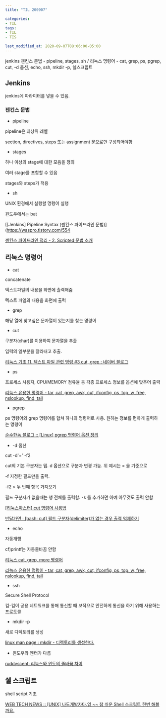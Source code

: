 ```yaml
---
title: "TIL 200907"

categories:
- TIL
tags:
- TIL
- TIS

last_modified_at: 2020-09-07T08:06:00-05:00
---
```

jenkins 젠킨스 문법 - pipeline, stages, sh / 리눅스 명령어 - cat, grep, ps, pgrep, cut, -d 옵션, echo, ssh, mkdir -p, 쉘스크립트

## Jenkins

jenkins에 파라미터를 넣을 수 있음. 

### 젠킨스 문법

* pipeline

pipeline은 최상위 레벨

section, directives, steps 또는 assignment 문으로만 구성되어야함

* stages

하나 이상의 stage에 대한 모음을 정의

여러 stage를 포함할 수 있음

stages와 steps가 적용

* sh 

UNIX 환경에서 실행할 명령어 실행

윈도우에서는 bat


[[Jenkins] Pipeline Syntax (젠킨스 파이프라인 문법)](https://waspro.tistory.com/554

[젠킨스 파이프라인 정리 - 2. Scripted 문법 소개](https://jojoldu.tistory.com/356?category=777282)

## 리눅스 명령어

* cat

concatenate

텍스트파일의 내용을 화면에 출력해줌

텍스트 파일의 내용을 화면에 출력

* grep

해당 열에 찾고싶은 문자열이 있는지를 찾는 명령어

* cut

구분자(char)를 이용하여 문자열을 추출

입력의 일부분을 잘라내고 추출.

[리눅스 기초 11. 텍스트 파일 관련 명령 #3 cut, grep : 네이버 블로그](http://blog.naver.com/PostView.nhn?blogId=sunguru&logNo=220742717625&parentCategoryNo=45&categoryNo=&viewDate=&isShowPopularPosts=false&from=postView)

* ps

프로세스 사용자, CPU/MEMORY 점유율 등 각종 프로세스 정보를 옵션에 맞추어 출력

[리눅스 유용한 명령어 - tar, cat, grep, awk, cut, ifconfig, ps, top, w, free, nslookup, find, tail](https://thisstory.tistory.com/entry/%EB%A6%AC%EB%88%85%EC%8A%A4-%EC%9C%A0%EC%9A%A9%ED%95%9C-%EB%AA%85%EB%A0%B9%EC%96%B4-tar-cat-grep-awk-cut-ifconfig-ps-top-w-free-nslookup-find-tail)

* pgrep

ps 명령어와 grep 명령어를 합쳐 하나의 명령어로 사용. 원하는 정보를 편하게 출력하는 명령어

[순수한놈 블로그 :: [Linux] pgrep 명령어 옵션 정리](https://bigsun84.tistory.com/365)


* -d 옵션

cut -d'=' -f2

cut의 기본 구분자는 탭. d 옵션으로 구분자 변경 가능. 위 예시는 = 을 기준으로

-f 지정한 필드만을 출력.

-f2 > 두 번째 항목 가져오기

필드 구분자가 없을때는 행 전체를 출력함. -s 를 추가하면 아예 아무것도 출력 안함

[[리눅스마스터] cut 명령어 사용법](https://raisonde.tistory.com/entry/%EB%A6%AC%EB%88%85%EC%8A%A4%EB%A7%88%EC%8A%A4%ED%84%B0-cut-%EB%AA%85%EB%A0%B9%EC%96%B4-%EC%82%AC%EC%9A%A9%EB%B2%95)

[반달가면 : [bash: cut] 필드 구분자(delimiter)가 없는 경우 출력 억제하기](http://bahndal.egloos.com/626637)

* echo

자동개행

cf)printf는 자동줄바꿈 안함

[리눅스 cat, grep, more 명령어](https://realforce111.tistory.com/11)

[리눅스 유용한 명령어 - tar, cat, grep, awk, cut, ifconfig, ps, top, w, free, nslookup, find, tail](https://thisstory.tistory.com/entry/%EB%A6%AC%EB%88%85%EC%8A%A4-%EC%9C%A0%EC%9A%A9%ED%95%9C-%EB%AA%85%EB%A0%B9%EC%96%B4-tar-cat-grep-awk-cut-ifconfig-ps-top-w-free-nslookup-find-tail)

* ssh

Secure Shell Protocol

컴-컴이 공용 네트워크를 통해 통신할 때 보적으로 안전하게 통신을 하기 위해 사용하는 프로토콜

* mkdir -p

새로 디렉토리를 생성

[linux man page : mkdir - 디렉토리를 생성한다.](https://www.joinc.co.kr/w/man/2/mkdir)

* 윈도우와 엔터가 다름

[ruddyscent: 리눅스와 윈도의 줄바꿈 차이](https://ruddyscent.blogspot.com/2010/12/blog-post.html)

## 쉘 스크립트 

shell script 기초

[WEB TECH NEWS :: [UNIX] 나도개발자다.잉 ~~ 참 쉬운 Shell 스크립트 한번 해볼까요.](https://webtn.tistory.com/entry/UNIX-%EB%82%98%EB%8F%84%EA%B0%9C%EB%B0%9C%EC%9E%90%EB%8B%A4-%EC%9E%89-%EC%B0%B8-%EC%89%AC%EC%9A%B4-Shell-%EC%8A%A4%ED%81%AC%EB%A6%BD%ED%8A%B8-%ED%95%9C%EB%B2%88-%ED%95%B4%EB%B3%BC%EA%B9%8C%EC%9A%94)
